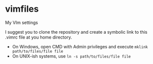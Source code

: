 # vimfiles
My VIm settings

I suggest you to clone the repository and create a symbolic link to this .vimrc file at you home
directory.

* On Windows, open CMD with Admin privileges and execute `mklink path/to/files/file file`
* On UNIX-ish systems, use `ln -s path/to/files/file file`

